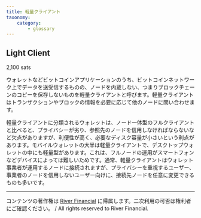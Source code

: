```yaml
---
title: 軽量クライアント
taxonomy:
    category:
        - glossary
---
```


## Light Client
2,100 sats

ウォレットなどビットコインアプリケーションのうち、ビットコインネットワーク上でデータを送受信するものの、ノードを内蔵しない、つまりブロックチェーンのコピーを保存しないものを軽量クライアントと呼びます。軽量クライアントはトランザクションやブロックの情報を必要に応じて他のノードに問い合わせます。

軽量クライアントに分類されるウォレットは、ノード一体型のフルクライアントと比べると、プライバシーが劣り、参照先のノードを信用しなければならないなど欠点がありますが、利便性が高く、必要なディスク容量が小さいという利点があります。モバイルウォレットの大半は軽量クライアントで、デスクトップウォレットの中にも軽量型があります。これは、フルノードの運用がスマートフォンなどデバイスによっては難しいためです。通常、軽量クライアントはウォレット事業者が運用するノードに接続されますが、プライバシーを重視するユーザー、事業者のノードを信用しないユーザー向けに、接続先ノードを任意に変更できるものも多いです。

---
コンテンツの著作権は [River Financial](https://river.com/) に帰属します。二次利用の可否は権利者にご確認ください。 / All rights reserved to River Financial.
